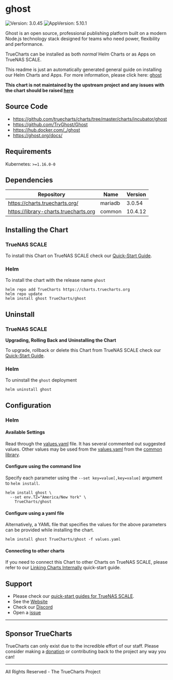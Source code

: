 # ghost

![Version: 3.0.45](https://img.shields.io/badge/Version-3.0.45-informational?style=flat-square) ![AppVersion: 5.10.1](https://img.shields.io/badge/AppVersion-5.10.1-informational?style=flat-square)

Ghost is an open source, professional publishing platform built on a modern Node.js technology stack designed for teams who need power, flexibility and performance.

TrueCharts can be installed as both *normal* Helm Charts or as Apps on TrueNAS SCALE.

This readme is just an automatically generated general guide on installing our Helm Charts and Apps.
For more information, please click here: [ghost](https://truecharts.org/docs/charts/stable/ghost)

**This chart is not maintained by the upstream project and any issues with the chart should be raised [here](https://github.com/truecharts/charts/issues/new/choose)**

## Source Code

* <https://github.com/truecharts/charts/tree/master/charts/incubator/ghost>
* <https://github.com/TryGhost/Ghost>
* <https://hub.docker.com/_/ghost>
* <https://ghost.org/docs/>

## Requirements

Kubernetes: `>=1.16.0-0`

## Dependencies

| Repository | Name | Version |
|------------|------|---------|
| https://charts.truecharts.org/ | mariadb | 3.0.54 |
| https://library-charts.truecharts.org | common | 10.4.12 |

## Installing the Chart

### TrueNAS SCALE

To install this Chart on TrueNAS SCALE check our [Quick-Start Guide](https://truecharts.org/docs/manual/SCALE%20Apps/Quick-Start%20Guides/Installing-an-App).

### Helm

To install the chart with the release name `ghost`

```console
helm repo add TrueCharts https://charts.truecharts.org
helm repo update
helm install ghost TrueCharts/ghost
```

## Uninstall

### TrueNAS SCALE

**Upgrading, Rolling Back and Uninstalling the Chart**

To upgrade, rollback or delete this Chart from TrueNAS SCALE check our [Quick-Start Guide](https://truecharts.org/docs/manual/SCALE%20Apps/Quick-Start%20Guides/Upgrade-rollback-delete-an-App).

### Helm

To uninstall the `ghost` deployment

```console
helm uninstall ghost
```

## Configuration

### Helm

#### Available Settings

Read through the [values.yaml](./values.yaml) file. It has several commented out suggested values.
Other values may be used from the [values.yaml](https://github.com/truecharts/library-charts/tree/main/charts/stable/common/values.yaml) from the [common library](https://github.com/k8s-at-home/library-charts/tree/main/charts/stable/common).

#### Configure using the command line

Specify each parameter using the `--set key=value[,key=value]` argument to `helm install`.

```console
helm install ghost \
  --set env.TZ="America/New York" \
    TrueCharts/ghost
```

#### Configure using a yaml file

Alternatively, a YAML file that specifies the values for the above parameters can be provided while installing the chart.

```console
helm install ghost TrueCharts/ghost -f values.yaml
```

#### Connecting to other charts

If you need to connect this Chart to other Charts on TrueNAS SCALE, please refer to our [Linking Charts Internally](https://truecharts.org/docs/manual/SCALE%20Apps/Quick-Start%20Guides/linking-apps) quick-start guide.

## Support

- Please check our [quick-start guides for TrueNAS SCALE](https://truecharts.org/docs/manual/SCALE%20Apps/Quick-Start%20Guides/Important-MUST-READ).
- See the [Website](https://truecharts.org)
- Check our [Discord](https://discord.gg/tVsPTHWTtr)
- Open a [issue](https://github.com/truecharts/apps/issues/new/choose)

---

## Sponsor TrueCharts

TrueCharts can only exist due to the incredible effort of our staff.
Please consider making a [donation](https://truecharts.org/docs/about/sponsor) or contributing back to the project any way you can!

---

All Rights Reserved - The TrueCharts Project
